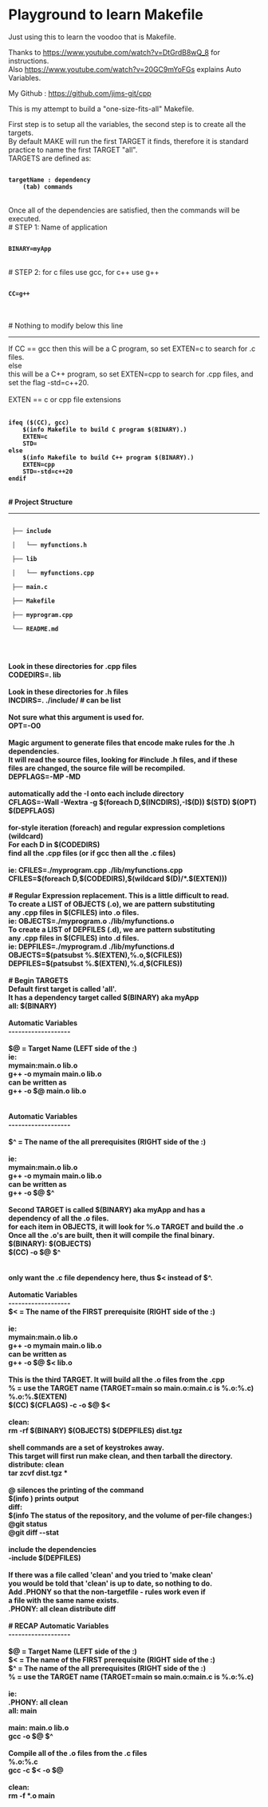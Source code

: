 # Playground to learn Makefile
Just using this to learn the voodoo that is Makefile.

Thanks to https://www.youtube.com/watch?v=DtGrdB8wQ_8 for instructions.<br>
Also https://www.youtube.com/watch?v=20GC9mYoFGs explains Auto Variables.

My Github : https://github.com/jims-git/cpp

This is my attempt to build a "one-size-fits-all" Makefile.

First step is to setup all the variables, the second step is to
create all the targets. 
<br>
By default MAKE will run the first TARGET it finds, therefore it is
standard practice to name the first TARGET "all".
<br>
TARGETS are defined as:<br>
<pre><code><b>
targetName : dependency
	(tab) commands
</b></code></pre>
<br>
Once all of the dependencies are satisfied, then the commands will be executed.
<br>
# STEP 1: Name of application
<pre><code>
<b>BINARY=myApp</b>
</code></pre>
<br>
# STEP 2: for c files use gcc, for c++ use g++
<br>
<pre><code>
<b>CC=g++</b>
</code></pre>
<br>
<br>
# Nothing to modify below this line<br>
<hr>
If CC == gcc then this will be a C program, so set EXTEN=c to search for .c files.<br>
else<br>
this will be a C++ program, so set EXTEN=cpp to search for .cpp files, and<br>
set the flag -std=c++20.<br>
<br>
EXTEN == c or cpp file extensions<br>
<br>
<pre><code><b>ifeq ($(CC), gcc)
	$(info Makefile to build C program $(BINARY).)
 	EXTEN=c
 	STD=
else
 	$(info Makefile to build C++ program $(BINARY).)
 	EXTEN=cpp
 	STD=-std=c++20
endif
</code></pre>
<br>
# Project Structure
<hr>
<pre><code>
 ├── include<br>
 │   └── myfunctions.h<br>
 ├── lib<br>
 │   └── myfunctions.cpp<br>
 ├── main.c<br>
 ├── Makefile<br>
 ├── myprogram.cpp<br>
 └── README.md<br>
 </code></pre>
<br>
Look in these directories for .cpp files<br>
<b>CODEDIRS=. lib</b><br>
<br>
Look in these directories for .h files<br>
<b>INCDIRS=. ./include/ # can be list</b><br>
<br>
Not sure what this argument is used for.<br>
<b>OPT=-O0</b><br>
<br>
Magic argument to generate files that encode make rules for the .h dependencies.<br>
It will read the source files, looking for #include .h files, and if these<br>
files are changed, the source file will be recompiled.<br>
<b>DEPFLAGS=-MP -MD</b><br>
<br>
automatically add the -I onto each include directory<br>
<b>CFLAGS=-Wall -Wextra -g $(foreach D,$(INCDIRS),-I$(D)) $(STD) $(OPT) $(DEPFLAGS)</b><br>
<br>
for-style iteration (foreach) and regular expression completions (wildcard)<br>
For each D in $(CODEDIRS)<br>
find all the .cpp files (or if gcc then all the .c files)<br>
<br>
ie: CFILES=./myprogram.cpp ./lib/myfunctions.cpp<br>
<b>CFILES=$(foreach D,$(CODEDIRS),$(wildcard $(D)/*.$(EXTEN)))</b><br>
<br>
# Regular Expression replacement.
This is a little difficult to read.<br>
To create a LIST of OBJECTS (.o), we are pattern substituting<br> 
any .cpp files in $(CFILES) into .o files.<br>
ie: OBJECTS=./myprogram.o ./lib/myfunctions.o<br>
To create a LIST of DEPFILES (.d), we are pattern substituting<br> 
any .cpp files in $(CFILES) into .d files.<br>
ie: DEPFILES=./myprogram.d ./lib/myfunctions.d<br>
<b>OBJECTS=$(patsubst %.$(EXTEN),%.o,$(CFILES))</b><br>
<b>DEPFILES=$(patsubst %.$(EXTEN),%.d,$(CFILES))</b><br>
<br>
# Begin TARGETS
<br>
Default first target is called 'all'.<br>
It has a dependency target called $(BINARY) aka myApp<br>
<b>all: $(BINARY)</b><br>
<br>
Automatic Variables<br>
-------------------<br>																	<br>															
$@ = Target Name (LEFT side of the :)<br>
ie:<br>
mymain:main.o lib.o<br>
	g++ -o mymain main.o lib.o<br>
		can be written as<br>
	g++ -o $@ main.o lib.o<br>
<br>
<br>
Automatic Variables<br>
-------------------<br>																	<br>															
$^ = The name of the all prerequisites (RIGHT side of the :)<br>
<br>
ie:<br>
mymain:main.o lib.o<br>
	g++ -o mymain main.o lib.o<br>
		can be written as<br>
	g++ -o $@ $^<br>
<br>
Second TARGET is called $(BINARY) aka myApp and has a<br> 
dependency of all the .o files.<br>
for each item in OBJECTS, it will look for %.o TARGET and build the .o<br>
Once all the .o's are built, then it will compile the final binary.<br>
<b>$(BINARY): $(OBJECTS)</b><br>
<b>	$(CC) -o $@ $^</b><br>
<br>
<br>
only want the .c file dependency here, thus $< instead of $^.<br>
<br>
Automatic Variables<br>
-------------------<br>														
$< = The name of the FIRST prerequisite (RIGHT side of the :)<br>
<br>
ie:<br>
mymain:main.o lib.o<br>
	g++ -o mymain main.o lib.o<br>
		can be written as<br>
	g++ -o $@ $< lib.o<br>
<br>
This is the third TARGET. It will build all the .o files from the .cpp<br>
% = use the TARGET name (TARGET=main so main.o:main.c is %.o:%.c)<br>
<b>%.o:%.$(EXTEN)</b><br>
<b>	$(CC) $(CFLAGS) -c -o $@ $<</b><br>
<br>
<b>clean:</b><br>
<b>	rm -rf $(BINARY) $(OBJECTS) $(DEPFILES) dist.tgz</b><br>
<br>
shell commands are a set of keystrokes away.<br>
This target will first run make clean, and then tarball the directory.<br>
<b>distribute: clean</b><br>
<b>	tar zcvf dist.tgz *</b><br>
<br>
@ silences the printing of the command<br>
$(info <user_defined_message>) prints output<br>
<b>diff:</b><br>
<b>	$(info The status of the repository, and the volume of per-file changes:)</b><br>
<b>	@git status</b><br>
<b>	@git diff --stat</b><br>
<br>
include the dependencies<br>
<b>-include $(DEPFILES)</b><br>
<br>
If there was a file called 'clean' and you tried to 'make clean'<br>
you would be told that 'clean' is up to date, so nothing to do.<br>
Add .PHONY so that the non-targetfile - rules work even if <br>
a file with the same name exists.<br>
<b>.PHONY: all clean distribute diff</b><br>
<br>
# RECAP
Automatic Variables<br>
-------------------<br>
 <br>
$@ = Target Name (LEFT side of the :)<br>
$< = The name of the FIRST prerequisite (RIGHT side of the :)<br>
$^ = The name of the all prerequisites (RIGHT side of the :)<br>											
% = use the TARGET name (TARGET=main so main.o:main.c is %.o:%.c)<br>
<br>
ie:<br>
	.PHONY: all clean<br>
	all: main<br>
<br>
	main: main.o lib.o<br>
		gcc -o $@ $^<br>
<br>
Compile all of the .o files from the .c files<br>
	%.o:%.c<br>
		gcc -c $< -o $@<br>
<br>
	clean:<br>
		rm -f *.o main<br>
<br>
<br>
